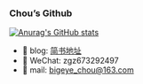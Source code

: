 ### Chou’s Github

[![Anurag's GitHub stats](https://github-readme-stats.vercel.app/api?username=BigEyeChou)](https://github.com/bigeyechou/github-readme-stats)

- 📖 blog: [简书地址](https://www.jianshu.com/u/0671d0356098)
- 💬 WeChat: zgz673292497
- 📮 mail: bigeye_chou@163.com
